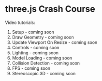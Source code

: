# three.js Crash Course

Video tutorials:
<ol>
  <li>Setup - coming soon</li>
  <li>Draw Geometry - coming soon</li>
  <li>Update Viewport On Resize - coming soon</li>
  <li>Controls - coming soon</li>
  <li>Lighting - coming soon</li>
  <li>Model Loading - coming soon</li>
  <li>Collision Detection - coming soon</li>
  <li>FPS - coming soon</li>
  <li>Stereoscopic 3D - coming soon</li>
</ol>
